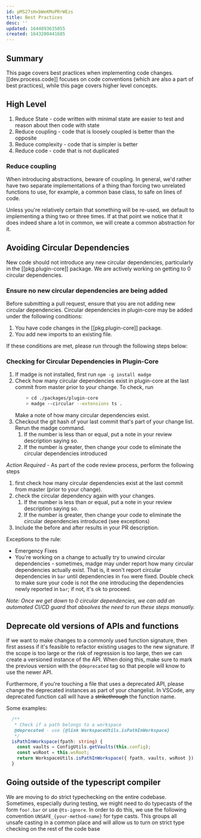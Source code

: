 ```yaml
---
id: pMS27sHxbWeKMoPRrWEzs
title: Best Practices
desc: ''
updated: 1644893635055
created: 1643200441685
---
```


## Summary

This page covers best practices when implementing code changes. [[dev.process.code]] focuses on code conventions (which are also a part of best practices), while this page covers higher level concepts.

## High Level

1. Reduce State - code written with minimal state are easier to test and reason about then code with state
1. Reduce coupling - code that is loosely coupled is better than the opposite
1. Reduce complexity - code that is simpler is better
1. Reduce code - code that is not duplicated 

### Reduce coupling

When introducing abstractions, beware of coupling. In general, we'd rather have two separate implementations of a thing than forcing two unrelated functions to use, for example, a common base class, to safe on lines of code. 

Unless you're relatively certain that something will be re-used, we default to implementing a thing two or three times. If at that point we notice that it does indeed share a lot in common, we will create a common abstraction for it.

## Avoiding Circular Dependencies

New code should not introduce any new circular dependencies, particularly in the [[pkg.plugin-core]] package.  We are actively working on getting to 0 circular dependencies.

### Ensure no new circular dependencies are being added

Before submitting a pull request, ensure that you are not adding new circular dependencies.  Circular dependencies in plugin-core may be added under the following conditions:
1. You have code changes in the [[pkg.plugin-core]] package.
1. You add new imports to an existing file.

If these conditions are met, please run through the following steps below:

### Checking for Circular Dependencies in Plugin-Core

1. If madge is not installed, first run `npm -g install madge`
1. Check how many circular dependencies exist in plugin-core at the last commit from master prior to your change. To check, run
    ```bash
        > cd ./packages/plugin-core
        > madge --circular --extensions ts .
    ```
    Make a note of how many circular dependencies exist.
1. Checkout the git hash of your last commit that's part of your change list. Rerun the madge command.
    1. If the number is less than or equal, put a note in your review description saying so.
    1. If the number is greater, then change your code to eliminate the circular dependencies introduced

*Action Required* - As part of the code review process, perform the following steps
1. first check how many circular dependencies exist at the last commit from master (prior to your change).
1. check the circular dependency again with your changes.
    1. If the number is less than or equal, put a note in your review description saying so.
    2. If the number is greater, then change your code to eliminate the circular dependencies introduced (see exceptions)
1. Include the before and after results in your PR description.

Exceptions to the rule:
- Emergency Fixes
- You're working on a change to actually try to unwind circular dependencies - sometimes, madge may under report how many circular dependencies actually exist. That is, it won't report circular dependencies in `bar` until dependencies in `foo` were fixed. Double check to make sure your code is not the one introducing the dependencies newly reported in `bar`; if not, it's ok to proceed.

_Note: Once we get down to 0 circular dependencies, we can add an automated CI/CD guard that absolves the need to run these steps manually._

## Deprecate old versions of APIs and functions

If we want to make changes to a commonly used function signature, then first assess if it's feasible to refactor existing usages to the new signature.  If the scope is too large or the risk of regression is too large, then we can create a versioned instance of the API.  When doing this, make sure to mark the previous version with the `@deprecated` tag so that people will know to use the newer API.

Furthermore, if you're touching a file that uses a deprecated API, please change the deprecated instances as part of your changelist. In VSCode, any deprecated function call will have a ~~strikethrough~~ the function name.

Some examples:

```typescript
  /**
   * Check if a path belongs to a workspace
   @deprecated - use {@link WorkspaceUtils.isPathInWorkspace}
   */
  isPathInWorkspace(fpath: string) {
    const vaults = ConfigUtils.getVaults(this.config);
    const wsRoot = this.wsRoot;
    return WorkspaceUtils.isPathInWorkspace({ fpath, vaults, wsRoot });
  }
```

## Going outside of the typescript compiler

We are moving to do strict typechecking on the entire codebase. Sometimes, especially during testing, we might need to do typecasts of the form `foo!.bar` or use `@ts-ignore`. 
In order to do this, we use the following convention `UNSAFE_{your-method-name}` for type casts. 
This groups all unsafe casting in a common place and will allow us to turn on strict type checking on the rest of the code base